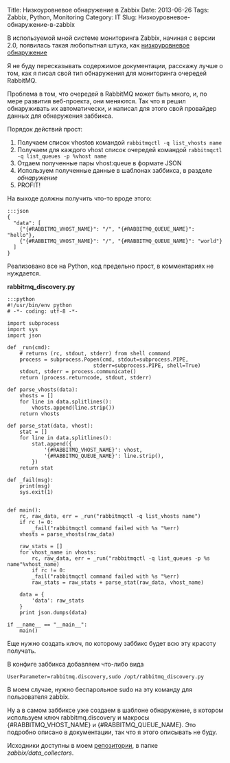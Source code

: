 Title: Низкоуровневое обнаружение в Zabbix
Date: 2013-06-26
Tags: Zabbix, Python, Monitoring
Category: IT
Slug: Низкоуровневое-обнаружение-в-zabbix

В используемой мной системе мониторинга Zabbix, начиная с версии 2.0,
появилась такая любопытная штука, как [низкоуровневое обнаружение](https://www.zabbix.com/documentation/ru/2.0/manual/discovery/low_level_discovery)

Я не буду пересказывать содержимое документации, расскажу лучше о том, как я писал свой тип
обнаружения для мониторинга очередей RabbitMQ.

Проблема в том, что очередей в RabbitMQ может быть много, и, по мере развития веб-проекта,
они меняются. Так что я решил обнаруживать их автоматически, и написал для этого свой провайдер
данных для обнаружения заббикса.

Порядок действий прост:

1. Получаем список vhostов командой `rabbitmqctl -q list_vhosts name`
2. Получаем для каждого vhost список очередей командой `rabbitmqctl -q list_queues -p %vhost name`
3. Отдаем полученные пары vhost:queue в формате JSON
4. Используем полученные данные в шаблонах заббикса, в разделе *обнаружение*
5. PROFIT!

На выходе должны получить что-то вроде этого:

    :::json
    {
      "data": [
        {"{#RABBITMQ_VHOST_NAME}": "/", "{#RABBITMQ_QUEUE_NAME}": "hello"},
        {"{#RABBITMQ_VHOST_NAME}": "/", "{#RABBITMQ_QUEUE_NAME}": "world"}
      ]
    }

Реализовано все на Python, код предельно прост, в комментариях не нуждается.

**rabbitmq_discovery.py**

    :::python
    #!/usr/bin/env python
    # -*- coding: utf-8 -*-

    import subprocess
    import sys
    import json

    def _run(cmd):
        # returns (rc, stdout, stderr) from shell command
        process = subprocess.Popen(cmd, stdout=subprocess.PIPE,
                                stderr=subprocess.PIPE, shell=True)
        stdout, stderr = process.communicate()
        return (process.returncode, stdout, stderr)

    def parse_vhosts(data):
        vhosts = []
        for line in data.splitlines():
            vhosts.append(line.strip())
        return vhosts

    def parse_stat(data, vhost):
        stat = []
        for line in data.splitlines():
            stat.append({
                '{#RABBITMQ_VHOST_NAME}': vhost,
                '{#RABBITMQ_QUEUE_NAME}': line.strip(),
            })
        return stat

    def _fail(msg):
        print(msg)
        sys.exit(1)


    def main():
        rc, raw_data, err = _run("rabbitmqctl -q list_vhosts name")
        if rc != 0:
            _fail("rabbitmqctl command failed with %s "%err)
        vhosts = parse_vhosts(raw_data)

        raw_stats = []
        for vhost_name in vhosts:
            rc, raw_data, err = _run("rabbitmqctl -q list_queues -p %s name"%vhost_name)
            if rc != 0:
            _fail("rabbitmqctl command failed with %s "%err)
            raw_stats = raw_stats + parse_stat(raw_data, vhost_name)

        data = {
            'data': raw_stats
        }
        print json.dumps(data)

    if __name__ == "__main__":
        main()

Еще нужно создать ключ, по которому заббикс будет всю эту красоту получать.

В конфиге заббикса добавляем что-либо вида

    UserParameter=rabbitmq.discovery,sudo /opt/rabbitmq_discovery.py

В моем случае, нужно беспарольное sudo на эту команду для пользователя zabbix.

Ну а в самом заббиксе уже создаем в шаблоне обнаружение, в котором используем ключ
rabbitmq.discovery и макросы {#RABBITMQ\_VHOST\_NAME} и {#RABBITMQ\_QUEUE\_NAME}.
Это подробно описано в документации,
так что я этого описывать не буду.

Исходники доступны в моем [репозитории](https://github.com/abulimov/utils), в папке *zabbix/data\_collectors*.
